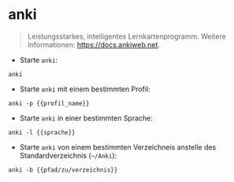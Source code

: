 # anki

> Leistungsstarkes, intelligentes Lernkartenprogramm.
> Weitere Informationen: <https://docs.ankiweb.net>.

- Starte `anki`:

`anki`

- Starte `anki` mit einem bestimmten Profil:

`anki -p {{profil_name}}`

- Starte `anki` in einer bestimmten Sprache:

`anki -l {{sprache}}`

- Starte `anki` von einem bestimmten Verzeichneis anstelle des Standardverzeichnis (`~/Anki`):

`anki -b {{pfad/zu/verzeichnis}}`
